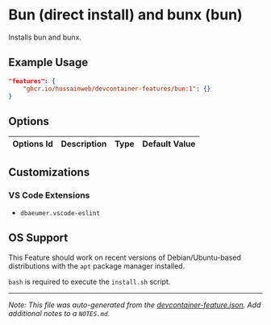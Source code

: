 
# Bun (direct install) and bunx (bun)

Installs bun and bunx.

## Example Usage

```json
"features": {
    "ghcr.io/hussainweb/devcontainer-features/bun:1": {}
}
```

## Options

| Options Id | Description | Type | Default Value |
|-----|-----|-----|-----|


## Customizations

### VS Code Extensions

- `dbaeumer.vscode-eslint`

## OS Support

This Feature should work on recent versions of Debian/Ubuntu-based distributions with the `apt` package manager installed.

`bash` is required to execute the `install.sh` script.


---

_Note: This file was auto-generated from the [devcontainer-feature.json](https://github.com/hussainweb/devcontainer-features/blob/main/src/bun/devcontainer-feature.json).  Add additional notes to a `NOTES.md`._
